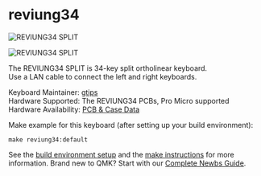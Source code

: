 # reviung34

![REVIUNG34 SPLIT](https://github.com/gtips/reviung/blob/master/reviung34split/image/REVIUNG34-2.jpg)  

![REVIUNG34 SPLIT](https://github.com/gtips/reviung/blob/master/reviung34split/image/REVIUNG34-5.jpg)

The REVIUNG34 SPLIT is 34-key split ortholinear keyboard.  
Use a LAN cable to connect the left and right keyboards.

Keyboard Maintainer: [gtips](https://github.com/gtips)  
Hardware Supported: The REVIUNG34 PCBs, Pro Micro supported  
Hardware Availability: [PCB & Case Data](https://github.com/gtips/reviung)  

Make example for this keyboard (after setting up your build environment):

    make reviung34:default

See the [build environment setup](https://docs.qmk.fm/#/getting_started_build_tools) and the [make instructions](https://docs.qmk.fm/#/getting_started_make_guide) for more information. Brand new to QMK? Start with our [Complete Newbs Guide](https://docs.qmk.fm/#/newbs).
